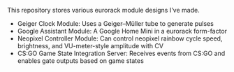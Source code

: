 This repository stores various eurorack module designs I've made.

* Geiger Clock Module: Uses a Geiger–Müller tube to generate pulses
* Google Assistant Module: A Google Home Mini in a eurorack form-factor
* Neopixel Controller Module: Can control neopixel rainbow cycle speed, brightness, and VU-meter-style amplitude with CV
* CS:GO Game State Integration Server: Receives events from CS:GO and enables gate outputs based on game states